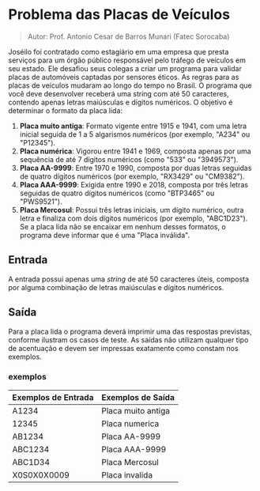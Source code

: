 # Problema das Placas de Veículos
> Autor: Prof. Antonio Cesar de Barros Munari (Fatec Sorocaba)

Joséilo foi contratado como estagiário em uma empresa que presta serviços para um órgão público responsável pelo tráfego de veículos em seu estado. Ele desafiou seus colegas a criar um programa para validar placas de automóveis captadas por sensores éticos.
As regras para as placas de veículos mudaram ao longo do tempo no Brasil. O programa que você deve desenvolver receberá uma string com até 50 caracteres, contendo apenas letras maiúsculas e dígitos numéricos. O objetivo é determinar o formato da placa lida:
1. **Placa muito antiga**: Formato vigente entre 1915 e 1941, com uma letra inicial seguida de 1 a 5 algarismos numéricos (por exemplo, "A234" ou "P12345").
2. **Placa numérica**: Vigorou entre 1941 e 1969, composta apenas por uma sequência de até 7 dígitos numéricos (como "533" ou "3949573").
3. **Placa AA-9999**: Entre 1970 e 1990, composta por duas letras seguidas de quatro dígitos numéricos (por exemplo, "RX3429" ou "CM9382").
4. **Placa AAA-9999**: Exigida entre 1990 e 2018, composta por três letras seguidas de quatro dígitos numéricos (como "BTP3465" ou "PWS9521").
5. **Placa Mercosul**: Possui três letras iniciais, um dígito numérico, outra letra e finaliza com dois dígitos numéricos (por exemplo, "ABC1D23").
Se a placa lida não se encaixar em nenhum desses formatos, o programa deve informar que é uma "Placa inválida".

## Entrada
A entrada possui apenas uma *string* de até 50 caracteres úteis, composta por alguma combinação de letras maiúsculas e dígitos numéricos. 

## Saída 
Para a placa lida o programa deverá imprimir uma das respostas previstas, conforme ilustram os casos de teste. As saídas não utilizam qualquer tipo de acentuação e devem ser impressas exatamente como constam nos exemplos.

### exemplos

| Exemplos de Entrada | Exemplos de Saída |
| -------------- | --------------- |
| A1234 | Placa muito antiga |
| 12345 | Placa numerica |
| AB1234 | Placa AA-9999 |
| ABC1234 | Placa AAA-9999 |
| ABC1D34 | Placa Mercosul |
| X0S0X0X0009 | Placa invalida |


